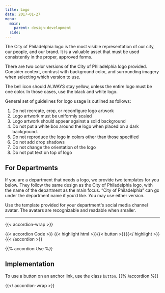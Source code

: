 ```yaml
---
title: Logo
date: 2017-01-27
menu:
  main:
    parent: design-development
  side:
---
```


The City of Philadelphia logo is the most visible representation of our city, our people, and our brand. It is a valuable asset that must be used consistently in the proper, approved forms.

There are two color versions of the City of Philadelphia logo provided. Consider context, contrast with background color, and surrounding imagery when selecting which version to use. 

The bell icon should ALWAYS stay yellow, unless the entire logo must be one color. In those cases, use the black and white logo. 

General set of guidelines for logo usage is outlined as follows:

1. Do not recreate, crop, or reconfigure logo artwork
2. Logo artwork must be uniformly scaled
3. Logo artwork should appear against a solid background
4. Do not put a white box around the logo when placed on a dark background. 
5. Do not reproduce the logo in colors other than those specified
6. Do not add drop shadows
7. Do not change the orientation of the logo
8. Do not put text on top of logo

## For Departments  
If you are a department that needs a logo, we provide two templates for you below. They follow the same design as the City of Philadelphia logo, with the name of the department as the main focus. “City of Philadelphia” can go under the department name if you’d like. You may use either version.

Use the template provided for your department's social media channel avatar. The avatars are recognizable and readable when smaller.

---

{{< accordion-wrap >}}

{{< accordion Code >}}
  {{< highlight html >}}{{< button >}}{{</ highlight >}}
{{< /accordion >}}

{{% accordion Use %}}
## Implementation
To use a button on an anchor link, use the class `button`.
{{% /accordion %}}

{{</ accordion-wrap >}}
